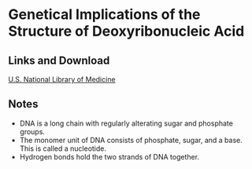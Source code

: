 # Genetical Implications of the Structure of Deoxyribonucleic Acid

## Links and Download
[U.S. National Library of Medicine](https://profiles.nlm.nih.gov/spotlight/sc/catalog/nlm:nlmuid-101584582X382-doc)

## Notes
- DNA is a long chain with regularly alterating sugar and phosphate groups.
- The monomer unit of DNA consists of phosphate, sugar, and a base. This is called a nucleotide.
- Hydrogen bonds hold the two strands of DNA together.
